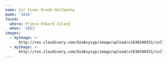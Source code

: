 ```yaml
---
name: Sir Isaac Brook Halfpenny
made: '1816'
found:
  where: Prince Edward Island
  when: '2021'
images:
  - myImage: >-
      http://res.cloudinary.com/dza6vysyp/image/upload/v1630346551/collection/coins/isaac-brook-halfpenny/9315E9D3-9F46-4911-BD87-784274A3AF5F_1_105_c_adobespark_nvbrnz.png
  - myImage: >-
      http://res.cloudinary.com/dza6vysyp/image/upload/v1630346551/collection/coins/isaac-brook-halfpenny/00BADC7E-C479-4588-A828-0E652E8D5C2D_1_105_c_adobespark_syx5w7.png
---
```



